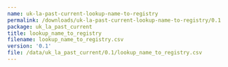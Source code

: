 ```yaml
---
name: uk-la-past-current-lookup-name-to-registry
permalink: /downloads/uk-la-past-current-lookup-name-to-registry/0.1
package: uk_la_past_current
title: lookup_name_to_registry
filename: lookup_name_to_registry.csv
version: '0.1'
file: /data/uk_la_past_current/0.1/lookup_name_to_registry.csv
---
```

